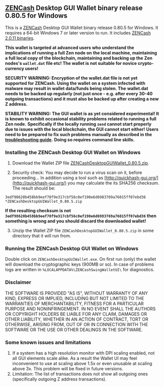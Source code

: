 ## [ZENCash](https://zensystem.io/) Desktop GUI Wallet binary release 0.80.5 for Windows

This is a [ZENCash](https://zensystem.io/) Desktop GUI Wallet binary release 0.80.5 for Windows. 
It requires a 64-bit Windows 7 or later version to run. It includes [ZENCash 2.0.11 binaries](https://github.com/ZencashOfficial/zen/releases/tag/v2.0.11). 

**This wallet is targeted at advanced users who understand the implications of running a full Zen node on**
**the local machine, maintaining a full local copy of the blockchain, maintaining and backing up the**
**Zen nodes's `wallet.dat` file etc! The wallet is not suitable for novice crypto-currency users!**

**SECURITY WARNING: Encryption of the wallet.dat file is not yet supported for ZENCash. Using the wallet** 
**on a system infected with malware may result in wallet data/funds being stolen. The**
**wallet.dat needs to be backed up regularly (not just once - e.g. after every 30-40**
**outgoing transactions) and it must also be backed up after creating a new Z address.**

**STABILITY WARNING: The GUI wallet is as yet considered experimental! It is known to exhibit occasional stability problems related to running a full Zen node.**
**Specifically if the locally running `zend` cannot start properly due to issues with the local blockchain, the GUI cannot start either!**
**Users need to be prepared to fix such problems manually as described in the [troubleshooting guide](TroubleshootingGuide.md).**
**Doing so requires command line skills.**


### Installing the ZENCash Desktop GUI Wallet on Windows

1. Download the Wallet ZIP file 
[ZENCashDesktopGUIWallet_0.80.5.zip](https://github.com/ZencashOfficial/zencash-swing-wallet-ui/releases/download/0.80.5/ZENCashDesktopGUIWallet_0.80.5.zip). 

2. Security check: You may decide to run a virus scan on it, before proceeding... In addition using a tool 
such as [http://quickhash-gui.org/](http://quickhash-gui.org/) you may calculate the its SHA256 checksum. The 
result should be:
```
3edf98620b458bb9eef70f9e317cbf56c0ef190e6d6983769a76015ff07ebd36 *ZENCashDesktopGUIWallet_0.80.5.zip
```
**If the resulting checksum is not `3edf98620b458bb9eef70f9e317cbf56c0ef190e6d6983769a76015ff07ebd36` then**
**something is wrong and you should discard the downloaded wallet!**

3. Unzip the Wallet ZIP file `ZENCashDesktopGUIWallet_0.80.5.zip` in some directory that it will run from.
   
### Running the ZENCash Desktop GUI Wallet on Windows

Double click on `ZENCashDesktopGUIWallet.exe`. On first run (only) the wallet will download the cryptographic keys 
(900MB or so). In case of problems logs are written in `%LOCALAPPDATA%\ZENCashSwingWalletUI\` for diagnostics.


### Disclaimer

THE SOFTWARE IS PROVIDED "AS IS", WITHOUT WARRANTY OF ANY KIND, EXPRESS OR
IMPLIED, INCLUDING BUT NOT LIMITED TO THE WARRANTIES OF MERCHANTABILITY,
FITNESS FOR A PARTICULAR PURPOSE AND NONINFRINGEMENT. IN NO EVENT SHALL THE
AUTHORS OR COPYRIGHT HOLDERS BE LIABLE FOR ANY CLAIM, DAMAGES OR OTHER
LIABILITY, WHETHER IN AN ACTION OF CONTRACT, TORT OR OTHERWISE, ARISING FROM,
OUT OF OR IN CONNECTION WITH THE SOFTWARE OR THE USE OR OTHER DEALINGS IN THE
SOFTWARE.

### Some known issues and limitations
1. If a system has a high resolution monitor with DPI scaling enabled, not all GUI elements scale alike.
As a result the Wallet UI may feel inconvenient to use at scaling above 1.5x or even unusable at scaling above 3x.
This problem will be fixed in future versions.
1. Limitation: The list of transactions does not show all outgoing ones (specifically outgoing Z address 
transactions).  
